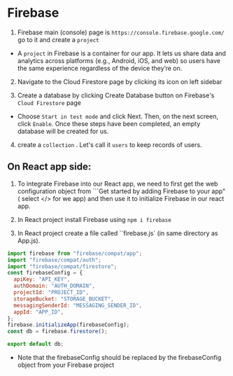 # Firebase

1. Firebase main (console) page is `https://console.firebase.google.com/` go to it and create a `project`

- A `project` in Firebase is a container for our app. It lets us share data and analytics across platforms (e.g., Android, iOS, and web) so users have the same experience regardless of the device they’re on.

2. Navigate to the Cloud Firestore page by clicking its icon on left sidebar

3. Create a database by clicking Create Database button on Firebase's `Cloud Firestore` page

- Choose `Start in test mode` and click Next. Then, on the next screen, click `Enable`. Once these steps have been completed, an empty database will be created for us.

4. create a `collection` . Let's call it `users` to keep records of users.

## On React app side:

1. To integrate Firebase into our React app, we need to first get the web configuration object from ```Get started by adding Firebase to your app" ( select </> for we app) and then use it to initialize Firebase in our react app.

2. In React project install Firebase using `npm i firebase`
3. In React project create a file called ``firebase.js` (in same directory as App.js).

```js
import firebase from "firebase/compat/app";
import "firebase/compat/auth";
import "firebase/compat/firestore";
const firebaseConfig = {
  apiKey: "API_KEY",
  authDomain: "AUTH_DOMAIN",
  projectId: "PROJECT_ID",
  storageBucket: "STORAGE_BUCKET",
  messagingSenderId: "MESSAGING_SENDER_ID",
  appId: "APP_ID",
};
firebase.initializeApp(firebaseConfig);
const db = firebase.firestore();

export default db;
```

- Note that the firebaseConfig should be replaced by the firebaseConfig object from your Firebase project
